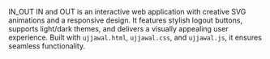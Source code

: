IN_OUT
IN and OUT is an interactive web application with creative SVG animations and a responsive design. It features stylish logout buttons, supports light/dark themes, and delivers a visually appealing user experience. Built with `ujjawal.html`, `ujjawal.css`, and `ujjawal.js`, it ensures seamless functionality.
